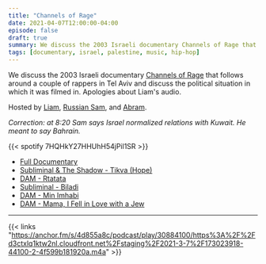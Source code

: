 ```yaml
---
title: "Channels of Rage"
date: 2021-04-07T12:00:00-04:00
episode: false
draft: true
summary: We discuss the 2003 Israeli documentary Channels of Rage that follows around a couple of rappers in Tel Aviv and discuss the political situation in which it was filmed in.
tags: [documentary, israel, palestine, music, hip-hop]
---
```


We discuss the 2003 Israeli documentary [Channels of Rage](https://letterboxd.com/film/channels-of-rage/) that follows around a couple of rappers in Tel Aviv and discuss the political situation in which it was filmed in. Apologies about Liam's audio.

Hosted by [Liam](https://twitter.com/LegoRacers2), [Russian Sam](https://twitter.com/OverproducedPMC), and [Abram](https://twitter.com/abnormcore).

_Correction: at 8:20 Sam says Israel normalized relations with Kuwait. He meant to say Bahrain._

{{< spotify 7HQHkY27HHUhH54jPil1SR >}}

- [Full Documentary](https://www.youtube.com/watch?v=wWDnUeF9xk4)
- [Subliminal & The Shadow - Tikva (Hope)](https://www.youtube.com/watch?v=hybBJ0InVSA)
- [DAM - Rtatata](https://www.youtube.com/watch?v=T8sPk4E5Dug)
- [Subliminal - Biladi](https://www.youtube.com/watch?v=26CeXRrfNdU)
- [DAM - Min Imhabi](https://www.youtube.com/watch?v=fR1jCY-i5fc)
- [DAM - Mama, I Fell in Love with a Jew](https://www.youtube.com/watch?v=7zxX_yWM2us)

---

{{< links "https://anchor.fm/s/4d855a8c/podcast/play/30884100/https%3A%2F%2Fd3ctxlq1ktw2nl.cloudfront.net%2Fstaging%2F2021-3-7%2F173023918-44100-2-4f599b181920a.m4a" >}}
